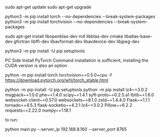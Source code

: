 sudo apt-get update
sudo apt-get upgrade


python3 -m pip install torch --no-dependencies --break-system-packages
python3 -m pip install torchvision --no-dependencies --break-system-packages

sudo apt-get install libopenblas-dev m4 libblas-dev cmake libatlas-base-dev gfortran libffi-dev libavformat-dev libavdevice-dev libjpeg-dev

python3 -m pip install -U pip setuptools

PC Side
Install PyTorch
Command installation is sufficient, installing the CUDA version is also an option

python -m pip install torch torchvision==0.5.0+cpu -f https://download.pytorch.org/whl/torch_stable.html

python -m pip install -U pip setuptools
python -m pip install lz4~=3.0.2 msgpack~=1.0.0 phe~=1.4.0 scipy~=1.4.1 syft-proto~=0.2.5.a1 tblib~=1.6.0 websocket-client~=0.57.0 websockets~=8.1.0 zstd~=1.4.4.0 Flask~=1.1.1 tornado==4.5.3 flask-socketio~=4.2.1 lz4~=3.0.2 Pillow~=6.2.2 requests~=2.22.0 numpy~=1.18.1


to run:

python main.py --server_ip 192.168.8.160 --server_port 8765
